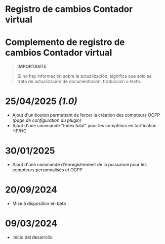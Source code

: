 # Registro de cambios Contador virtual

# Complemento de registro de cambios Contador virtual

>**IMPORTANTE**
>
>Si no hay información sobre la actualización, significa que solo se trata de actualización de documentación, traducción o texto.

# 25/04/2025 ***(1.0)***

- Ajout d'un bouton permettant de forcer la création des compteurs OCPP *(page de configuration du plugin)*
- Ajout d'une commande "Index total" pour les compteurs en tarification HP/HC

# 30/01/2025

- Ajout d'une commande d'enregistrement de la puissance pour les compteurs personnalisés et OCPP

# 20/09/2024

- Mise à disposition en beta

# 09/03/2024

- Inicio del desarrollo

